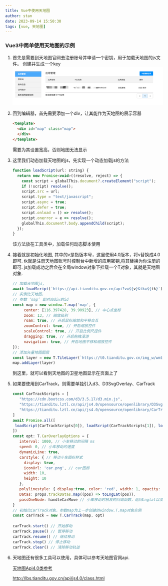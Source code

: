 ```yaml
---
title: Vue中使用天地图
author: stan
date: 2023-09-14 15:50:30
tags: [vue, 天地图]
---
```


### Vue3中简单使用天地图的示例

1. 首先是需要到天地图官网去注册账号并申请一个密钥，用于加载天地图的js文件。
   创建并生成一个key
    ![天地图Key](image.png)


2. 回到编辑器，首先需要添加一个div，让其能作为天地图的展示容器
    ```html
    <template>
      <div id="map" class="map">
      </div>
    </template>
    ```
    需要为其设置宽高，否则地图无法显示

3. 这里我们动态加载天地图的js，先实现一个动态加载js的方法
    ```javascript
    function loadScript(url: string) {
      return new Promise<void>((resolve, reject) => {
        const script = globalThis.document?.createElement("script");
        if (!script) resolve();
        script.src = url;
        script.type = "text/javascript";
        script.async = true;
        script.defer = true;
        script.onload = () => resolve();
        script.onerror = e => resolve();
        globalThis.document?.body.appendChild(script);
      });
    }
    ```
    该方法放在工具类中，加载任何动态脚本使用

4. 接着就是初始化地图, 其中的v是指版本号，这里使用4.0版本，将v替换成4.0即可.
   tk就是注册天地图账号时控制台中新增的应用密钥,将其替换为你注册的即可.
   js加载成功之后会在全局window对象下挂载一个T对象，其就是天地图对象.
   ```javascript
   // 加载天地图js, 
   await loadScript(`https://api.tianditu.gov.cn/api?v=${v}&tk=${tk}`);
   // 实例化天地图，
   // 参数 ‘map’ 即对应div的id
   const map = new window.T.map('map', {
        center: [116.397428, 39.90923], // 中心点坐标  
        zoom: 13, // 缩放级别  
        roam: true, // 开启鼠标缩放和平移交互
        zoomControl: true, // 开启缩放控件  
        scaleControl: true, // 开启比例尺控件  
        dragging: true, // 开启拖拽漫游  
        navigation: true, // 开启地图平移和缩放控件  
   });
   // 添加矢量地图图层
   const layer = new T.TileLayer(`https://t0.tianditu.gov.cn/img_w/wmts?SERVICE=WMTS&REQUEST=GetTile&VERSION=1.0.0&LAYER=img&STYLE=default&TILEMATRIXSET=w&FORMAT=tiles&TILEMATRIX={z}&TILEROW={y}&TILECOL={x}&tk=${tk}`)
   map.addLayer(layer)
   ```
   到这里，就可以看到天地图的卫星地图显示在页面上了

5. 如果要使用到CarTrack，则需要单独引入d3、D3SvgOverlay、CarTrack
   ```javascript
   const CarTrackScripts = [
      "https://cdn.bootcss.com/d3/3.5.17/d3.min.js",
      "https://tianditu.lztl.cn/api/js4.0/opensource/openlibrary/D3SvgOverlay.min.js",
      "https://tianditu.lztl.cn/api/js4.0/opensource/openlibrary/CarTrack.min.js"
   ]
   await Promise.all([
    loadScript(CarTrackScripts[0]), loadScript(CarTrackScripts[1]), loadScript(CarTrackScripts[2])
   ])
   const opt: T.CarOverlayOptions = {
      interval: 1000, // 小车移动的间隔 ms
      speed: 0, // 小车移动的速度
      dynamicLine: true,
      carstyle: { // 移动小车图标样式
        display: true,
        iconUrl: 'car.png', // car图标
        width: 10,
        height: 10
      },
      polylinestyle: { display:true, color: 'red', width: 1, opacity: 1, }, // 移动轨迹路线样式
      Datas: props.trackDatas.map((pos) => toLngLat(pos)),
      passOneNode: handleCarMove // 小车移动时触发的回调函数，返回Lnglat以及index
   }
   // 初始化CarTrack对象，参数map为上一步创建的window.T.map对象实例
   const carTrack = new T.CarTrack(map, opt)
    
   carTrack.start() // 开始移动
   carTrack.pause() // 暂停移动
   carTrack.resume() // 继续移动
   carTrack.stop() // 停止移动
   carTrack.clear() // 清除移动轨迹
   ```
  
6. 天地图还有很多工具可以使用，具体可以参考天地图官网api. 
   
   [天地图Api4.0类参考](http://lbs.tianditu.gov.cn/api/js4.0/class.html)

   <http://lbs.tianditu.gov.cn/api/js4.0/class.html>